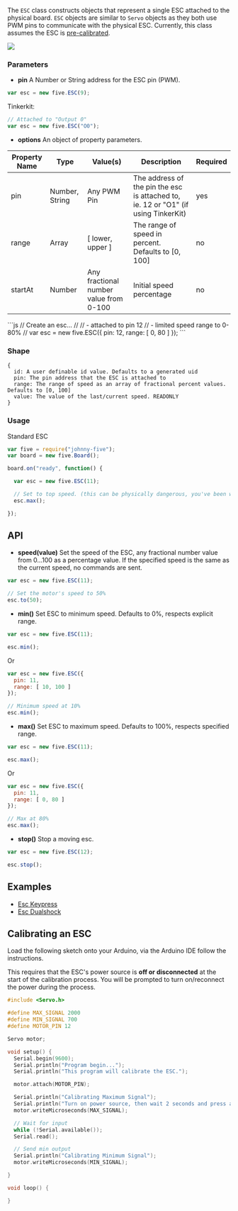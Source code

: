 The `ESC` class constructs objects that represent a single ESC attached to the physical board. `ESC` objects are similar to `Servo` objects as they both use PWM pins to communicate with the physical ESC. Currently, this class assumes the ESC is [pre-calibrated](#wiki-calibrating-an-esc).

<img src="https://raw.github.com/rwaldron/johnny-five/master/docs/breadboard/esc-keypress.png">

### Parameters

- **pin** A Number or String address for the ESC pin (PWM).
```js
var esc = new five.ESC(9);
```
Tinkerkit: 
```js
// Attached to "Output 0"
var esc = new five.ESC("O0");
```


- **options** An object of property parameters.
<table>
  <thead>
    <tr>
      <th>Property Name</th>
      <th>Type</th>
      <th>Value(s)</th>
      <th>Description</th>
      <th>Required</th>
    </tr>
  </thead>
  <tbody>
    <tr>
      <td>pin</td>
      <td>Number, String</td>
      <td>Any PWM Pin</td>
      <td>The address of the pin the esc is attached to, ie. 12 or "O1" (if using TinkerKit)</td>
      <td>yes</td>
    </tr>
    <tr>
      <td>range</td>
      <td>Array</td>
      <td>[ lower, upper ]</td>
      <td>The range of speed in percent. Defaults to [0, 100]</td>
      <td>no</td>
    </tr>
    <tr>
      <td>startAt</td>
      <td>Number</td>
      <td>Any fractional number value from 0-100</td>
      <td>Initial speed percentage</td>
      <td>no</td>
    </tr>
  </tbody>
</table>
```js
// Create an esc...
// 
//   - attached to pin 12
//   - limited speed range to 0-80%
//
var esc = new five.ESC({
  pin: 12, 
  range: [ 0, 80 ]
});
```

### Shape

```
{ 
  id: A user definable id value. Defaults to a generated uid
  pin: The pin address that the ESC is attached to
  range: The range of speed as an array of fractional percent values. Defaults to [0, 100]
  value: The value of the last/current speed. READONLY
}
```



### Usage

Standard ESC
```js
var five = require("johnny-five");
var board = new five.Board();

board.on("ready", function() {

  var esc = new five.ESC(11);

  // Set to top speed. (this can be physically dangerous, you've been warned.)
  esc.max();

});
```

## API

- **speed(value)** Set the speed of the ESC, any fractional number value from 0...100 as a percentage value. If the specified speed is the same as the current speed, no commands are sent.
```js
var esc = new five.ESC(11);

// Set the motor's speed to 50%
esc.to(50);
```

- **min()** Set ESC to minimum speed. Defaults to 0%, respects explicit range.
```js
var esc = new five.ESC(11);

esc.min();
```
Or 
```js
var esc = new five.ESC({
  pin: 11, 
  range: [ 10, 100 ]
});

// Minimum speed at 10%
esc.min();
```

- **max()** Set ESC to maximum speed. Defaults to 100%, respects specified range.
```js
var esc = new five.ESC(11);

esc.max();
```
Or 
```js
var esc = new five.ESC({
  pin: 11, 
  range: [ 0, 80 ]
});

// Max at 80%
esc.max();
```

- **stop()** Stop a moving esc. 
```js
var esc = new five.ESC(12);

esc.stop();
```



## Examples
- [Esc Keypress](https://github.com/rwldrn/johnny-five/blob/master/docs/esc-keypress.md)
- [Esc Dualshock](https://github.com/rwldrn/johnny-five/blob/master/docs/esc-dualshock.md)


## Calibrating an ESC

Load the following sketch onto your Arduino, via the Arduino IDE follow the instructions.

This requires that the ESC's power source is **off or disconnected** at the start of the calibration process. You will be prompted to turn on/reconnect the power during the process.

```c
#include <Servo.h>

#define MAX_SIGNAL 2000
#define MIN_SIGNAL 700
#define MOTOR_PIN 12

Servo motor;

void setup() {
  Serial.begin(9600);
  Serial.println("Program begin...");
  Serial.println("This program will calibrate the ESC.");

  motor.attach(MOTOR_PIN);

  Serial.println("Calibrating Maximum Signal");
  Serial.println("Turn on power source, then wait 2 seconds and press any key + <enter>");
  motor.writeMicroseconds(MAX_SIGNAL);

  // Wait for input
  while (!Serial.available());
  Serial.read();

  // Send min output
  Serial.println("Calibrating Minimum Signal");
  motor.writeMicroseconds(MIN_SIGNAL);

}

void loop() {  

}
```